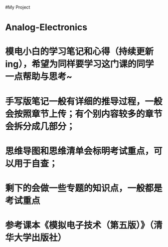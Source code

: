 #My Project
# Analog-Electronics
# 模电小白的学习笔记和心得（持续更新ing），希望为同样要学习这门课的同学一点帮助与思考~
# 手写版笔记一般有详细的推导过程，一般会按照章节上传；有个别内容较多的章节会拆分成几部分；
# 思维导图和思维清单会标明考试重点，可以用于自查；
# 剩下的会做一些专题的知识点，一般都是考试重点
# 参考课本《模拟电子技术（第五版）》（清华大学出版社）
